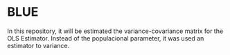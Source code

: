 # BLUE
In this repository, it will be estimated the variance-covariance matrix for the OLS Estimator. Instead of the populacional parameter, it was used an estimator to variance.
